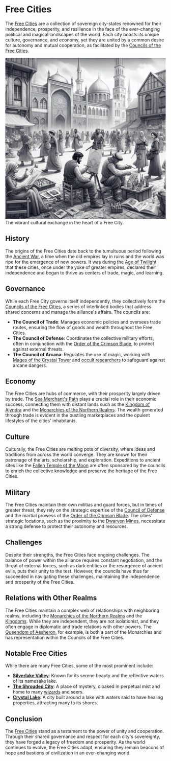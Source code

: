 # Free Cities

The [Free Cities](Free%20Cities.md) are a collection of sovereign city-states renowned for their independence, prosperity, and resilience in the face of the ever-changing political and magical landscapes of the world. Each city boasts its unique culture, governance, and economy, yet they are united by a common desire for autonomy and mutual cooperation, as facilitated by the [Councils of the Free Cities](Councils%20of%20the%20Free%20Cities.md).

![Culture](../../images/Free%20Cities_S_Culture.png)
The vibrant cultural exchange in the heart of a Free City.

## History

The origins of the Free Cities date back to the tumultuous period following the [Ancient War](Ancient%20War.md), a time when the old empires lay in ruins and the world was ripe for the emergence of new powers. It was during the [Age of Twilight](Age%20of%20Twilight.md) that these cities, once under the yoke of greater empires, declared their independence and began to thrive as centers of trade, magic, and learning.

## Governance

While each Free City governs itself independently, they collectively form the [Councils of the Free Cities](Councils%20of%20the%20Free%20Cities.md), a series of interlinked bodies that address shared concerns and manage the alliance's affairs. The councils are:

- **The Council of Trade**: Manages economic policies and oversees trade routes, ensuring the flow of goods and wealth throughout the Free Cities.
- **The Council of Defense**: Coordinates the collective military efforts, often in conjunction with the [Order of the Crimson Blade](Order%20of%20the%20Crimson%20Blade.md), to protect against external threats.
- **The Council of Arcana**: Regulates the use of magic, working with [Mages of the Crystal Tower](Mages%20of%20the%20Crystal%20Tower.md) and [occult researchers](Occult%20Researchers.md) to safeguard against arcane dangers.

## Economy

The Free Cities are hubs of commerce, with their prosperity largely driven by trade. The [Sea Merchant's Path](Sea%20Merchant'S%20Path.md) plays a crucial role in their economic success, connecting them with distant lands such as the [Kingdom of Alyndra](Kingdom%20of%20Alyndra.md) and the [Monarchies of the Northern Realms](Monarchies%20of%20the%20Northern%20Realms.md). The wealth generated through trade is evident in the bustling marketplaces and the opulent lifestyles of the cities' inhabitants.

## Culture

Culturally, the Free Cities are melting pots of diversity, where ideas and traditions from across the world converge. They are known for their patronage of the arts, scholarship, and exploration. Expeditions to ancient sites like the [Fallen Temple of the Moon](Fallen%20Temple%20of%20the%20Moon.md) are often sponsored by the councils to enrich the collective knowledge and preserve the heritage of the Free Cities.

## Military

The Free Cities maintain their own militias and guard forces, but in times of greater threat, they rely on the strategic expertise of the [Council of Defense](Council%20of%20Defense.md) and the martial prowess of the [Order of the Crimson Blade](Order%20of%20the%20Crimson%20Blade.md). The cities' strategic locations, such as the proximity to the [Dwarven Mines](Dwarven%20Mines.md), necessitate a strong defense to protect their autonomy and resources.

## Challenges

Despite their strengths, the Free Cities face ongoing challenges. The balance of power within the alliance requires constant negotiation, and the threat of external forces, such as dark entities or the resurgence of ancient evils, puts their unity to the test. However, the councils have thus far succeeded in navigating these challenges, maintaining the independence and prosperity of the Free Cities.

## Relations with Other Realms

The Free Cities maintain a complex web of relationships with neighboring realms, including the [Monarchies of the Northern Realms](Monarchies%20of%20the%20Northern%20Realms.md) and the [Kingdoms](Kingdoms.md). While they are independent, they are not isolationist, and they often engage in diplomatic and trade relations with other powers. The [Queendom of Aesheron](Queendom%20of%20Aesheron.md), for example, is both a part of the Monarchies and has representation within the Councils of the Free Cities.

## Notable Free Cities

While there are many Free Cities, some of the most prominent include:

- **[Silverlake Valley](Silverlake%20Valley.md)**: Known for its serene beauty and the reflective waters of its namesake lake.
- **[The Shrouded City](The%20Shrouded%20City.md)**: A place of mystery, cloaked in perpetual mist and home to many [wizards](Wizards.md) and seers.
- **[Crystal Lake](Crystal%20Lake.md)**: A city built around a lake with waters said to have healing properties, attracting many to its shores.

## Conclusion

The [Free Cities](Free%20Cities.md) stand as a testament to the power of unity and cooperation. Through their shared governance and respect for each city's sovereignty, they have forged a legacy of freedom and prosperity. As the world continues to evolve, the Free Cities adapt, ensuring they remain beacons of hope and bastions of civilization in an ever-changing world.